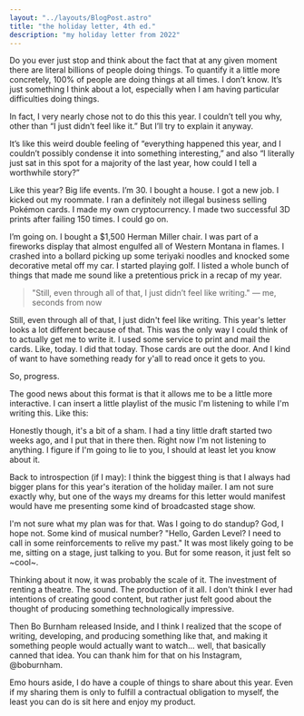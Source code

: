 ```yaml
---
layout: "../layouts/BlogPost.astro"
title: "the holiday letter, 4th ed."
description: "my holiday letter from 2022"
---
```


Do you ever just stop and think about the fact that at any given moment there are literal billions of people doing things. To quantify it a little more concretely, 100% of people are doing things at all times. I don’t know. It’s just something I think about a lot, especially when I am having particular difficulties doing things.

In fact, I very nearly chose not to do this this year. I couldn’t tell you why, other than “I just didn’t feel like it.” But I’ll try to explain it anyway.

It’s like this weird double feeling of “everything happened this year, and I couldn’t possibly condense it into something interesting,” and also “I literally just sat in this spot for a majority of the last year, how could I tell a worthwhile story?”

Like this year? Big life events. I’m 30. I bought a house. I got a new job. I kicked out my roommate. I ran a definitely not illegal business selling Pokémon cards. I made my own cryptocurrency. I made two successful 3D prints after failing 150 times. I could go on. 

I’m going on. I bought a $1,500 Herman Miller chair. I was part of a fireworks display that almost engulfed all of Western Montana in flames. I crashed into a bollard picking up some teriyaki noodles and knocked some decorative metal off my car. I started playing golf. I listed a whole bunch of things that made me sound like a pretentious prick in a recap of my year.

> "Still, even through all of that, I just didn’t feel like writing." — me, seconds from now

Still, even through all of that, I just didn't feel like writing. This year's letter looks a lot different because of that. This was the only way I could think of to actually get me to write it. I used some service to print and mail the cards. Like, today. I did that today. Those cards are out the door. And I kind of want to have something ready for y'all to read once it gets to you.

So, progress.

The good news about this format is that it allows me to be a little more interactive. I can insert a little playlist of the music I'm listening to while I'm writing this. Like this:

Honestly though, it's a bit of a sham. I had a tiny little draft started two weeks ago, and I put that in there then. Right now I'm not listening to anything. I figure if I'm going to lie to you, I should at least let you know about it. 

Back to introspection (if I may): I think the biggest thing is that I always had bigger plans for this year's iteration of the holiday mailer. I am not sure exactly why, but one of the ways my dreams for this letter would manifest would have me presenting some kind of broadcasted stage show.

I'm not sure what my plan was for that. Was I going to do standup? God, I hope not. Some kind of musical number? "Hello, Garden Level? I need to call in some reinforcements to relive my past." It was most likely going to be me, sitting on a stage, just talking to you. But for some reason, it just felt so ~cool~.

Thinking about it now, it was probably the scale of it. The investment of renting a theatre. The sound. The production of it all. I don't think I ever had intentions of creating good content, but rather just felt good about the thought of producing something technologically impressive.

Then Bo Burnham released Inside, and I think I realized that the scope of writing, developing, and producing something like that, and making it something people would actually want to watch... well, that basically canned that idea. You can thank him for that on his Instagram, @boburnham.

Emo hours aside, I do have a couple of things to share about this year. Even if my sharing them is only to fulfill a contractual obligation to myself, the least you can do is sit here and enjoy my product.
